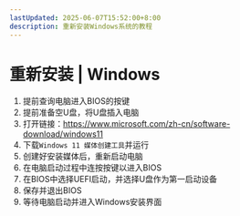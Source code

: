 ```yaml
---
lastUpdated: 2025-06-07T15:52:00+8:00
description: 重新安装Windows系统的教程
---
```


# 重新安装 | Windows

1. 提前查询电脑进入BIOS的按键
2. 提前准备空U盘，将U盘插入电脑
3. 打开链接：<https://www.microsoft.com/zh-cn/software-download/windows11>
4. 下载`Windows 11 媒体创建工具`并运行
5. 创建好安装媒体后，重新启动电脑
6. 在电脑启动过程中连按按键以进入BIOS
7. 在BIOS中选择UEFI启动，并选择U盘作为第一启动设备
8. 保存并退出BIOS
9. 等待电脑启动并进入Windows安装界面
